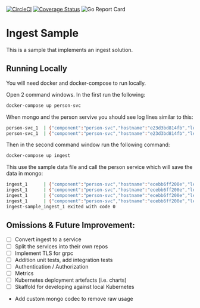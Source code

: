 [![CircleCI](https://circleci.com/gh/richardcase/ingest-sample.svg?style=svg)](https://circleci.com/gh/richardcase/ingest-sample) [![Coverage Status](https://coveralls.io/repos/github/richardcase/ingest-sample/badge.svg?branch=master)](https://coveralls.io/github/richardcase/ingest-sample?branch=master) ![Go Report Card](https://goreportcard.com/badge/github.com/richardcase/ingest-sample)

# Ingest Sample

This is a sample that implements an ingest solution.

## Running Locally

You will need docker and docker-compose to run locally.

Open 2 command windows. In the first run the following:

```bash
docker-compose up person-svc
```
When mongo and the person servive you should see log lines similar to this:

```bash
person-svc_1  | {"component":"person-svc","hostname":"e23d3bd814fb","level":"debug","msg":"database URL is: mongodb://mongo:27017\n","time":"2019-03-03T08:57:59Z"}
person-svc_1  | {"component":"person-svc","hostname":"e23d3bd814fb","level":"info","msg":"started person service","time":"2019-03-03T08:57:59Z"}
```

Then in the second command window run the following command:

```bash
docker-compose up ingest
```

This use the sample data file and call the person service which will save the data in mongo:

```bash
ingest_1      | {"component":"person-svc","hostname":"ecebb6ff200e","level":"info","msg":"starting source worker","time":"2019-03-03T08:58:25Z"}
ingest_1      | {"component":"person-svc","hostname":"ecebb6ff200e","level":"info","msg":"starting workers","time":"2019-03-03T08:58:25Z"}
ingest_1      | {"component":"person-svc","hostname":"ecebb6ff200e","level":"debug","msg":"starting worker 0","time":"2019-03-03T08:58:25Z"}
ingest_1      | {"component":"person-svc","hostname":"ecebb6ff200e","level":"info","msg":"103 people save in 0 seconds","time":"2019-03-03T08:58:25Z"}
ingest-sample_ingest_1 exited with code 0
```

## Omissions & Future Improvement:

* [ ] Convert ingest to a service
* [ ] Split the services into their own repos
* [ ] Implement TLS for grpc
* [ ] Addition unit tests, add integration tests
* [ ] Authentication / Authorization
* [ ] Metrics
* [ ] Kubernetes deployment artefacts (i.e. charts)
* [ ] Skaffold for developing against local Kubernetes
* Add custom mongo codec to remove raw usage

